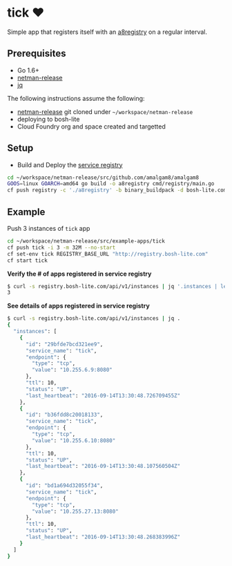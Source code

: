 # tick ❤
Simple app that registers itself with an [a8registry](https://github.com/amalgam8/registry) on a regular interval.

## Prerequisites
- Go 1.6+
- [netman-release](http://github.com/cloudfoundry-incubator/netman-release)
- [jq](https://stedolan.github.io/jq/download/)

The following instructions assume the following:
- [netman-release](http://github.com/cloudfoundry-incubator/netman-release) git cloned under `~/workspace/netman-release`
- deploying to bosh-lite
- Cloud Foundry org and space created and targetted

## Setup
- Build and Deploy the [service registry](https://github.com/amalgam8/registry)
```bash
cd ~/workspace/netman-release/src/github.com/amalgam8/amalgam8
GOOS=linux GOARCH=amd64 go build -o a8registry cmd/registry/main.go
cf push registry -c './a8registry' -b binary_buildpack -d bosh-lite.com
```

## Example
Push 3 instances of `tick` app
```bash
cd ~/workspace/netman-release/src/example-apps/tick
cf push tick -i 3 -m 32M --no-start
cf set-env tick REGISTRY_BASE_URL "http://registry.bosh-lite.com"
cf start tick
```

**Verify the # of apps registered in service registry**
```bash
$ curl -s registry.bosh-lite.com/api/v1/instances | jq '.instances | length'
3
```

**See details of apps registered in service registry**
```bash
$ curl -s registry.bosh-lite.com/api/v1/instances | jq .
{
  "instances": [
    {
      "id": "29bfde7bcd321ee9",
      "service_name": "tick",
      "endpoint": {
        "type": "tcp",
        "value": "10.255.6.9:8080"
      },
      "ttl": 10,
      "status": "UP",
      "last_heartbeat": "2016-09-14T13:30:48.726709455Z"
    },
    {
      "id": "b36fdd8c20018133",
      "service_name": "tick",
      "endpoint": {
        "type": "tcp",
        "value": "10.255.6.10:8080"
      },
      "ttl": 10,
      "status": "UP",
      "last_heartbeat": "2016-09-14T13:30:48.107560504Z"
    },
    {
      "id": "bd1a694d32055f34",
      "service_name": "tick",
      "endpoint": {
        "type": "tcp",
        "value": "10.255.27.13:8080"
      },
      "ttl": 10,
      "status": "UP",
      "last_heartbeat": "2016-09-14T13:30:48.268383996Z"
    }
  ]
}
```
